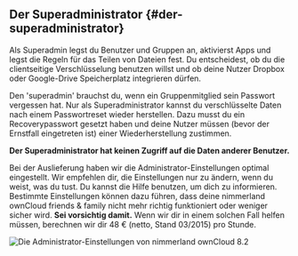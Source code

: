 ## Der Superadministrator {#der-superadministrator}

Als Superadmin legst du Benutzer und Gruppen an, aktivierst Apps und legst die Regeln für das Teilen von Dateien fest. Du entscheidest, ob du die clientseitige Verschlüsselung benutzen willst und ob deine Nutzer Dropbox oder Google-Drive Speicherplatz integrieren dürfen.

Den 'superadmin' brauchst du, wenn ein Gruppenmitglied sein Passwort vergessen hat. Nur als Superadministrator kannst du verschlüsselte Daten nach einem Passwortreset wieder herstellen. Dazu musst du ein Recoverypasswort gesetzt haben und deine Nutzer müssen (bevor der Ernstfall eingetreten ist) einer Wiederherstellung zustimmen.

**Der Superadministrator hat keinen Zugriff auf die Daten anderer Benutzer.**

Bei der Auslieferung haben wir die Administrator-Einstellungen optimal eingestellt. Wir empfehlen dir, die Einstellungen nur zu ändern, wenn du weist, was du tust. Du kannst die  Hilfe benutzen, um dich zu informieren. Bestimmte Einstellungen können dazu führen, dass deine nimmerland ownCloud friends & family nicht mehr richtig funktioniert oder weniger sicher wird. **Sei vorsichtig damit.** Wenn wir dir in einem solchen Fall helfen müssen, berechnen wir dir 48 € (netto, Stand 03/2015) pro Stunde.

![Die Administrator-Einstellungen von nimmerland ownCloud 8.2](https://lehre.nimmerland.de/index.php/s/Op3Tkud4cYvKulz/download)